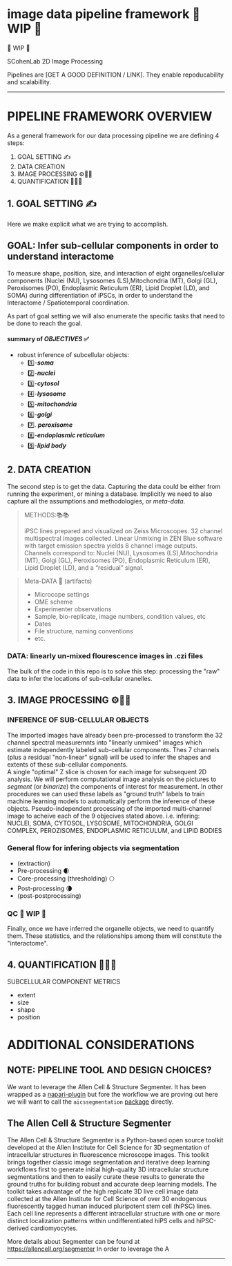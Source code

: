 # image data pipeline framework 🚧 WIP 🚧 

🚧 WIP 🚧 

SCohenLab 2D Image Processing  

Pipelines are [GET A GOOD DEFINITION / LINK].  They enable repoducability and scalabillity.

--------------
# PIPELINE FRAMEWORK OVERVIEW

As a general framework for our data processing pipeline we are defining 4 steps:
1. GOAL SETTING ✍
2. DATA CREATION
3. IMAGE PROCESSING  ⚙️🩻🔬
4. QUANTIFICATION 📏📐🧮

## 1. GOAL SETTING ✍

Here we make explicit what we are trying to accomplish.

## GOAL:  Infer sub-cellular components in order to understand interactome 
To measure shape, position, size, and interaction of eight organelles/cellular components (Nuclei (NU), Lysosomes (LS),Mitochondria (MT), Golgi (GL), Peroxisomes (PO), Endoplasmic Reticulum (ER), Lipid Droplet (LD), and SOMA) during differentiation of iPSCs, in order to understand the Interactome / Spatiotemporal coordination.

As part of goal setting we will also enumerate the specific tasks that need to be done to reach the goal.
#### summary of _OBJECTIVES_ ✅
- robust inference of subcellular objects:
  - 1️⃣-***soma***
  - 2️⃣-***nuclei***
  - 3️⃣-***cytosol***
  - 4️⃣-***lysosome***
  - 5️⃣-***mitochondria***
  - 6️⃣-***golgi***
  - 7️⃣. ***peroxisome***
  - 8️⃣-***endoplasmic reticulum***
  - 9️⃣-***lipid body***

## 2. DATA CREATION
The second step is to get the data.  Capturing the data could be either from running the experiment, or mining a database.   Implicitly we need to also capture all the assumptions and methodologies, or _meta-data_.

> METHODS:📚📚
> 
> iPSC lines prepared and visualized on Zeiss Microscopes. 32 channel multispectral images collected.  Linear Unmixing in  ZEN Blue software with target emission spectra yields 8 channel image outputs.  Channels correspond to: Nuclei (NU), Lysosomes (LS),Mitochondria (MT), Golgi (GL), Peroxisomes (PO), Endoplasmic Reticulum (ER), Lipid Droplet (LD), and a “residual” signal.

> Meta-DATA 🏺 (artifacts)
>  - Microcope settings
>  - OME scheme
> - Experimenter observations
> - Sample, bio-replicate, image numbers, condition values, etc
>  - Dates
>  - File structure, naming conventions
>  - etc.

### DATA: linearly un-mixed flourescence images in .czi files

The bulk of the code in this repo is to solve this step:  processing the "raw" data to infer the locations of sub-cellular oranelles.

## 3. IMAGE PROCESSING  ⚙️🩻🔬
### INFERENCE OF SUB-CELLULAR OBJECTS
The imported images have already been pre-processed to transform the 32 channel spectral measuremnts into "linearly unmixed" images which estimate independently labeled sub-cellular components.  Thes 7 channels (plus a residual "non-linear" signal) will be used to infer the shapes and extents of these sub-cellular components.   
A single "optimal" Z slice is chosen for each image for subsequent 2D analysis.
We will perform computational image analysis on the pictures to _segment_ (or _binarize_) the components of interest for measurement.  In other procedures we can used these labels as "ground truth" labels to train machine learning models to automatically perform the inference of these objects.
Pseudo-independent processing of the imported multi-channel image to acheive each of the 9 objecives stated above.  i.e. infering: NUCLEI, SOMA, CYTOSOL, LYSOSOME, MITOCHONDRIA, GOLGI COMPLEX, PEROZISOMES, ENDOPLASMIC RETICULUM, and LIPID BODIES

### General flow for infering objects via segmentation
- (extraction) 
- Pre-processing 🌒
- Core-processing (thresholding) 🌕
- Post-processing  🌘
- (post-postprocessing) 

### QC 🚧 WIP 🚧 

Finally, once we have inferred the organelle objects, we need to quantify them. These statistics, and the relationships among them will constitute the "interactome".

## 4. QUANTIFICATION 📏📐🧮

SUBCELLULAR COMPONENT METRICS
-  extent 
-  size
-  shape
-  position

# ADDITIONAL CONSIDERATIONS

## NOTE: PIPELINE TOOL AND DESIGN CHOICES?
We want to leverage the Allen Cell & Structure Segmenter.  It has been wrapped as a [napari-plugin](https://www.napari-hub.org/plugins/napari-allencell-segmenter) but fore the workflow we are proving out here we will want to call the `aicssegmentation` [package](https://github.com/AllenCell/aics-segmentation) directly.

## ​The Allen Cell & Structure Segmenter 
​The Allen Cell & Structure Segmenter is a Python-based open source toolkit developed at the Allen Institute for Cell Science for 3D segmentation of intracellular structures in fluorescence microscope images. This toolkit brings together classic image segmentation and iterative deep learning workflows first to generate initial high-quality 3D intracellular structure segmentations and then to easily curate these results to generate the ground truths for building robust and accurate deep learning models. The toolkit takes advantage of the high replicate 3D live cell image data collected at the Allen Institute for Cell Science of over 30 endogenous fluorescently tagged human induced pluripotent stem cell (hiPSC) lines. Each cell line represents a different intracellular structure with one or more distinct localization patterns within undifferentiated hiPS cells and hiPSC-derived cardiomyocytes.

More details about Segmenter can be found at https://allencell.org/segmenter
In order to leverage the A

---------------------